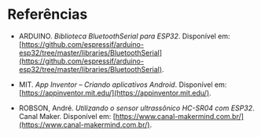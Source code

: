 # Referências

* ARDUINO. *Biblioteca BluetoothSerial para ESP32*. Disponível em: [https://github.com/espressif/arduino-esp32/tree/master/libraries/BluetoothSerial](https://github.com/espressif/arduino-esp32/tree/master/libraries/BluetoothSerial).

* MIT. *App Inventor – Criando aplicativos Android*. Disponível em: [https://appinventor.mit.edu/](https://appinventor.mit.edu/).

* ROBSON, André. *Utilizando o sensor ultrassônico HC-SR04 com ESP32*. Canal Maker. Disponível em: [https://www.canal-makermind.com.br/](https://www.canal-makermind.com.br/).

